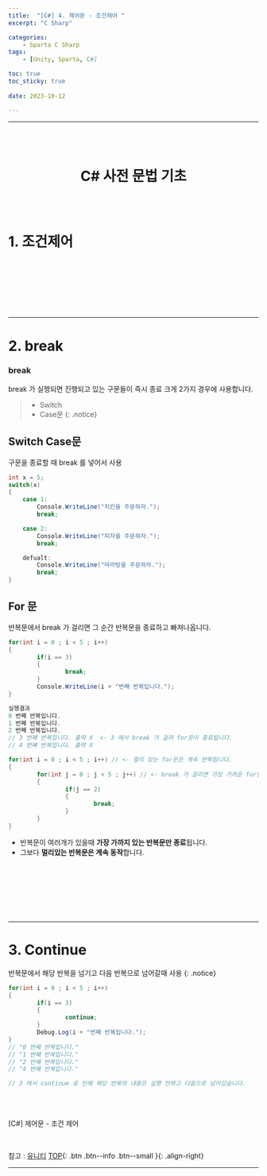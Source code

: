 ```yaml
---
title:  "[C#] 4. 제어문 - 조건제어 "
excerpt: "C Sharp"

categories:
    - Sparta C Sharp
tags:
    - [Unity, Sparta, C#]

toc: true
toc_sticky: true
 
date: 2023-10-12

---
```

- - -
<BR><BR>

<center><H1> C# 사전 문법 기초</H1></center>

<BR><BR>


# 1. 조건제어

<br><br><br><br><br><br>
- - - 

# 2. break 

<H3> break </h3>

break 가 실행되면 진행되고 있는 구문들이 즉시 종료
크게 2가지 경우에 사용합니다.
>   -   Switch
>   -   Case문
{: .notice}

## Switch Case문
구문을 종료할 때 break 를 넣어서 사용

<div class="notice--primary" markdown="1"> 

```c# 
int x = 5;
switch(x)
{
	case 1:
		Console.WriteLine("치킨을 주문하자.");
		break;

	case 2:
		Console.WriteLine("피자을 주문하자.");
		break;

	defualt:
		Console.WriteLine("마라탕을 주문하자.");
		break;
}
```
</div>

## For 문
반복문에서 break 가 걸리면 그 순간 반복문을 종료하고 빠져나옵니다.

<div class="notice--primary" markdown="1"> 

```c# 
for(int i = 0 ; i < 5 ; i++)
{
		if(i == 3)
		{
				break;
		}
		Console.WriteLine(i + "번째 반복입니다.");
}

실행결과
0 번째 반복입니다.
1 번째 반복입니다.
2 번째 반복입니다.
// 3 번째 반복입니다. 출력 X  <- 3 에서 break 가 걸려 for문이 종료됩니다.
// 4 번째 반복입니다. 출력 X

for(int i = 0 ; i < 5 ; i++) // <- 멀리 있는 for문은 계속 반복됩니다.
{
		for(int j = 0 ; j < 5 ; j++) // <- break 가 걸리면 가장 가까운 for문 종료
		{
				if(j == 2)
				{
						break;
				}
		}
}
```
</div>

- 반복문이 여러개가 있을때 **가장 가까지 있는 반복문만 종료**됩니다.
- 그보다 **멀리있는 반복문은 계속 동작**합니다.

<br><br><br><br><br><br>
- - - 

# 3. Continue


반복문에서 해당 반복을 넘기고 다음 반복으로 넘어갈때 사용
{: .notice}

<div class="notice--primary" markdown="1"> 

```c# 
for(int i = 0 ; i < 5 ; i++)
{
		if(i == 3)
		{
				continue;
		}
		Debug.Log(i + "번째 반복입니다.");
}
// "0 번째 반복입니다."
// "1 번째 반복입니다."
// "2 번째 반복입니다."
// "4 번째 반복입니다."

// 3 에서 continue 로 인해 해당 반복의 내용은 실행 안하고 다음으로 넘어갔습니다.

```

</div>

<br><br>

[C#] 제어문 - 조건 제어

<br>

참고 : [유니티](https://docs.unity3d.com/kr/)
[TOP](#){: .btn .btn--info .btn--small }{: .align-right}
<br>
- - -
